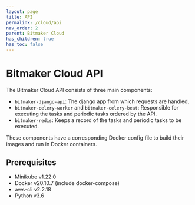 ```yaml
---
layout: page
title: API
permalink: /cloud/api
nav_order: 2
parent: Bitmaker Cloud
has_children: true
has_toc: false
---
```


# Bitmaker Cloud API

The Bitmaker Cloud API consists of three main components:

- `bitmaker-django-api`: The django app from which requests are handled.
- `bitmaker-celery-worker` and `bitmaker-celery-beat`: Responsible for executing the tasks and periodic tasks ordered by the API.
- `bitmaker-redis`: Keeps a record of the tasks and periodic tasks to be executed.

These components have a corresponding Docker config file to build their images
and run in Docker containers.

## Prerequisites
- Minikube v1.22.0
- Docker v20.10.7 (include docker-compose)
- aws-cli v2.2.18
- Python v3.6
